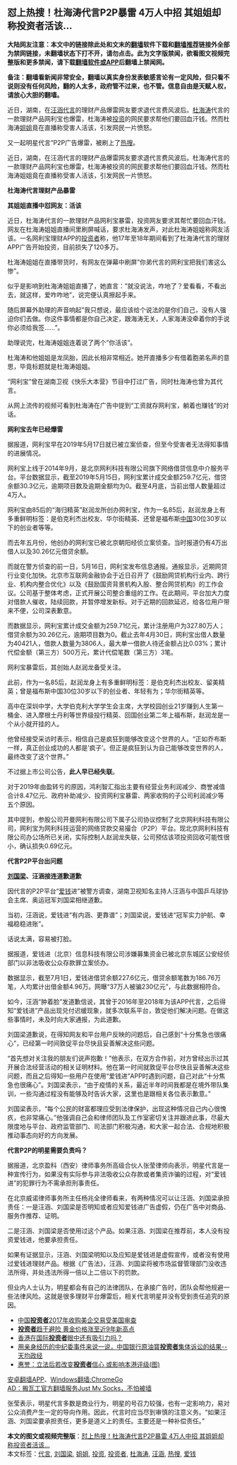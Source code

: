  <h2>怼上热搜！杜海涛代言P2P暴雷 4万人中招 其姐姐却称投资者活该…</h2> <p class="notice"><b>大陆网友注意：本文中的链接除此处和文末的<a href="https://github.com/bannedbook/fanqiang" >翻墙</a>软件下载和<a href="https://github.com/killgcd/justmysocks/blob/master/README.md">翻墙推荐</a>链接外全部为禁网链接，未翻墙状态下打不开，请勿点击。此为文字版禁闻，欲看图文视频完整版和更多禁闻，请下载<a href="https://github.com/bannedbook/fanqiang">翻墙软件或APP</a>后翻墙上禁闻网。</p><p>备注：翻墙看新闻非常安全，翻墙以真实身份发表敏感言论有一定风险，但只看不说则没有任何风险，翻的人太多，政府管不过来，也不管。信息自由是天赋人权，请放心大胆的翻墙。</b></p>  <div class="entry"> <p id="summary">近日，湖南，在<a href="https://www.bannedbook.org/bnews/tag/%e6%b1%aa%e6%b6%b5/" class="st_tag internal_tag" rel="tag" title="标签 汪涵 下的日志">汪涵</a><a href="https://www.bannedbook.org/bnews/tag/%E4%BB%A3%E8%A8%80/" class="st_tag internal_tag" rel="tag" title="标签 代言 下的日志">代言</a>的理财产品爆雷网友要求退代言费风波后。<a href="https://www.bannedbook.org/bnews/tag/%e6%9d%9c%e6%b5%b7%e6%b6%9b/" class="st_tag internal_tag" rel="tag" title="标签 杜海涛 下的日志">杜海涛</a>代言的一款理财产品网利宝也爆雷，杜海涛被<a href="https://www.bannedbook.org/bnews/tag/%e6%8a%95%e8%b5%84/" class="st_tag internal_tag" rel="tag" title="标签 投资 下的日志">投资</a>的网民要求帮他们要回血汗钱。然而杜海涛<a href="https://www.bannedbook.org/bnews/tag/%E5%A7%90%E5%A7%90/" class="st_tag internal_tag" rel="tag" title="标签 姐姐 下的日志">姐姐</a>竟在直播称受害人活该，引发网民一片愤怒。</p> <p>又一起明星代言“P2P广告爆雷，被刷上了<a href="https://www.bannedbook.org/bnews/tag/%E7%83%AD%E6%90%9C/" class="st_tag internal_tag" rel="tag" title="标签 热搜 下的日志">热搜</a>。</p> <p>近日，湖南，在汪涵代言的理财产品爆雷网友要求退代言费风波后。杜海涛代言的一款理财产品网利宝也爆雷，杜海涛被投资的网民要求帮他们要回血汗钱。然而杜海涛姐姐竟在直播称受害人活该，引发网民一片愤怒。</p> <p><strong>杜海涛代言理财产品暴雷</strong></p> <p><strong>其姐姐直播中怼网友：活该</strong></p> <p>近日，杜海涛代言的一款理财产品网利宝暴雷，投资网友要求其帮忙要回血汗钱。网友在杜海涛姐姐直播间里刷屏喊话，要求杜海涛发声，对此杜海涛姐姐称网友活该。一名网利宝理财APP的<a href="https://www.bannedbook.org/bnews/tag/%e6%8a%95%e8%b5%84%e8%80%85/" class="st_tag internal_tag" rel="tag" title="标签 投资者 下的日志">投资者</a>称，他17年至18年期间看到了杜海涛代言的理财APP广告开始投资，目前损失了120多万。</p> <p>杜海涛姐姐在直播带货时，有网友在弹幕中刷屏&#8221;你弟代言的网利宝把我们害这么惨&#8221;。</p> <p>似乎是影响到杜海涛姐姐直播了，她直言：&#8221;就没说法，咋地了？爱看看，不看出去，就这样，爱咋咋地&#8221;，说完便认真擦起手来。</p> <p>随后屏幕外助理的声音响起&#8221;我只想说，最应该给个说法的是你们自己，没有人强迫你们去做。你这件事情都是你自己决定，跟海涛无关，人家海涛没牵着你的手说你必须给我签……&#8221;。</p> <p>助理说完，杜海涛姐姐连着说了两个&#8221;你活该&#8221;。</p> <p>杜海涛和他姐姐是龙凤胎，因此长相非常相近。她开直播多少有借着胞弟名声的意思，毕竟标题就是杜海涛姐姐。</p>  <p>“网利宝”曾在湖南卫视《快乐大本营》节目中打过广告，同时杜海涛也曾为其代言。</p> <p>从网上流传的视频可看到杜海涛在广告中提到“工资就存网利宝，躺着也赚钱”的对话。</p> <p><strong>网利宝去年已经爆雷</strong></p> <p>据报道，网利宝早在2019年5月17日就已被立案侦查，但至今受害者无法得知事情的进展情况。</p> <p>网利宝上线于2014年9月，是北京网利科技有限公司旗下网络借贷信息中介服务平台。平台数据显示，截至2019年5月15日，网利宝累计成交金额259.7亿元，借贷余额30.3亿元，逾期项目数及逾期金额均为0。截至4月底，当前出借人数量超过4万人。</p> <p>网利宝由85后的“海归精英”赵润龙所创办网利宝，作为一名85后，赵润龙身上有多重鲜明标签：是伯克利杰出校友、华尔街精英、还曾是福布斯<span class='wp_keywordlink_affiliate'><a href="https://www.bannedbook.org/" title="中国" target="_blank">中国</a></span>30位30岁以下的创业者等等。</p> <p>而去年五月份，他创办的网利宝已被北京朝阳经侦立案侦查。当时报道仍有4万出借人以及30.26亿元借贷余额。</p> <p>而就在警方侦查的前一日，5月16日，网利宝发布信息通报。通报显示，近期网贷行业变化加快。北京市互联网金融协会于近日召开了《鼓励网贷机构行业内、跨行业、机构内整合优化》以及《鼓励国资背景机构入股、整合网贷机构》的工作会议。公司基于整体考虑，正式开展公司整合重组的工作。在此期间，平台加大力度对借款人催收，陆续回款，并暂停增发新标。对于近期的回款延迟，给各位用户带来不便，公司深表歉意。</p> <p>而数据显示，网利宝累计成交金额为259.71亿元，累计注册用户为327.80万人；借贷余额为30.26亿元，逾期项目数为0。截止去年4月30日，网利宝出借人数量为40421人，借款人数量为3806人，最大单一借款人待还金额占比0.03%；累计代偿金额（第三方）500万元，累计代偿笔数（第三方）3笔。</p> <p>网利宝暴雷后，其创始人赵润龙备受关注。</p> <p>此前，作为一名85后，赵润龙身上有多重鲜明标签：是伯克利杰出校友、留美精英；曾是福布斯中国30位30岁以下的创业者、年轻有为；华尔街精英等。</p>  <p>高中在深圳中学，大学伯克利大学学生会主席，大学校园创业21岁赚到人生第一桶金、进入摩根士丹利等世界级投行精英、回国创业第二年上福布斯，赵润龙是一个从小就开挂的人。</p> <p>他曾经接受采访时表示，相信自己是疯狂到能够改变这个世界的人。“正如乔布斯一样，真正创业成功的人都是&#8217;疯子&#8217;。但正是疯狂到认为自己能够改变世界的人，最终改变了这个世界。”</p> <p>不过据上市公司公告，<strong>此人早已经失联</strong>。</p> <p>对于2019年由盈转亏的原因，鸿利智汇指出主要有经营业务利润减少、商誉减值合计8.47亿元、政府补助减少、投资网利宝暴雷、两家收购的子公司利润减少等五个原因。</p> <p>其中提到，参股公司开曼网利有限公司下属子公司协议控制了北京网利科技有限公司，网利宝为网利科技运营的网络贷款交易撮合（P2P）平台。现北京网利科技有限公司办公场所已关闭，实际控制人赵润龙失联，公司预估该项投资回收可能性很小，确认损失0.69亿元。</p> <p><strong>代言P2P平台出问题</strong></p> <p><strong><a href="https://www.bannedbook.org/bnews/tag/%e5%88%98%e5%9b%bd%e6%a2%81/" class="st_tag internal_tag" rel="tag" title="标签 刘国梁 下的日志">刘国梁</a>、汪涵接连道歉道歉</strong></p> <p>因代言的P2P平台“<a href="https://www.bannedbook.org/bnews/tag/%E7%88%B1%E9%92%B1/" class="st_tag internal_tag" rel="tag" title="标签 爱钱 下的日志">爱钱</a>进”被警方调查，湖南卫视知名主持人汪涵与中国乒乓球协会主席、奥运冠军刘国梁相继道歉。</p> <p>当初，汪涵说，爱钱进“有内涵、更靠谱”；刘国梁说，爱钱进“冠军实力护航、幸福稳稳进账”。</p> <p>话说太满，容易被打脸。</p> <p>据报道，爱钱进（北京）信息科技有限公司涉嫌募集资金已被北京东城区公安经侦部门以非法吸收公众存款罪立案侦办。</p>  <p>数据显示，截至7月1日，爱钱进借贷余额227.6亿元，借贷余额笔数为186.76万笔，人均累计出借金额4.96万。网曝“37万人被骗230亿元”，与此数据相符合。</p> <p>如今，汪涵“肿着脸”发道歉信说，其曾于2016年至2018年为该APP代言，之后得知“爱钱进”产品出现兑付迟缓现象，就多次联系平台，敦促他们解决问题。在做这些事情时，未及时向大家通报，为此道歉。</p> <p>刘国梁道歉说，在得知网友和平台用户反映的问题后，自己感到“十分焦急也很痛心”，已经第一时间敦促平台尽快且妥善解决这些问题。</p> <p>“首先想对关注我的朋友们说声抱歉！”他表示，在双方合作前，对方曾经出示过其开展合法经营活动的相关证明材料。他在第一时间就敦促平台尽快且妥善解决这些问题，而且之后得知一些用户在使用“爱钱进”APP时遇到问题，自己对此“十分焦急也很痛心”。刘国梁表示，“由于疫情的关系，最近半年时间我都是在境外带队集训，一些沟通过程没有能够及时告诉大家，这里也是跟相关各位表示歉意。”</p> <p>刘国梁表示，“每个公民的财富都理应受到法律保护，出现这种情况自己内心很愧疚，也非常痛心。”他强调自己会和律师团队及工作室密切关注并跟进此事，尽最大限度地与平台、政府监管部门、司法部门积极沟通，和大家一起合法、合规地积极推动事态向好的方向发展。</p> <p><strong>代言P2P的明星需要负责吗？</strong></p> <p>据报道，北京盈科（西安）律师事务所高级合伙人张莹律师向表示，明星代言是一种宣传行为，如果没有实际参与非法吸收公众存款或者集资诈骗的过程，对“爱钱进”的犯罪行为不需承担刑事责任。</p> <p>在北京威诺律师事务所主任杨兆全律师看来，有两种情况可以让汪涵、刘国梁承担责任：一是汪涵、刘国梁是否明知或者应知爱钱进广告虚假，仍在广告中对商品、服务作推荐、证明。</p> <p>二是汪涵、刘国梁是否使用过这个产品。如果汪涵、刘国梁在推荐前，本人没有投资爱钱进，他要承担责任。</p> <p>如果有证据显示，汪涵、刘国梁明知以及应知是爱钱进是虚假宣传，或者没有使用过爱钱进理财产品。根据《广告法》，汪涵、刘国梁将被市场监督管理部门没收违法所得，并处违法所得一倍以上二倍以下的罚款。</p> <p>但业内人士认为，明星都会有自己的法律团队，在承接广告时，团队会帮他规避一些法律风险。这就是很多理财平台爆雷后，相关代言明星并没有受到责任追究的原因。</p>  <ul class='op-related-articles' title='相关阅读'> <li><a href='https://www.bannedbook.org/bnews/ssgc/20200712/1359406.html' target='_blank'>中国<b>投资者</b>2017年收购美企交易受美国审查</a></li> <li><a href='https://www.bannedbook.org/bnews/cnnews/20200708/1357617.html' target='_blank'><b>投资者</b>趋于避险 黄金价格涨至近9年新高点</a></li> <li><a href='https://www.bannedbook.org/bnews/cbnews/20200703/1355189.html' target='_blank'>香港在国际<b>投资者</b>眼中还有吸引力吗？</a></li> <li><a href='https://www.bannedbook.org/bnews/cbnews/20200628/1351729.html' target='_blank'>用亲身经历的中纪委事件来说一说，中国银行原油寳<b>投资者</b>集体诉讼的结果--天均政经</a></li> <li><a href='https://www.bannedbook.org/bnews/cnnews/20200623/1349185.html' target='_blank'>惠誉：立法后若改变<b>投资者</b>信心 或影响本港评级(图)</a></li> </ul> <div class="texttj"> <a href="https://github.com/bannedbook/fanqiang/wiki/%E7%A6%81%E9%97%BB%E7%BD%91%E5%AE%89%E5%8D%93%E7%BF%BB%E5%A2%99%E6%96%B0%E9%97%BBAPP" target="_blank">安卓翻墙APP</a>、<a href="https://github.com/bannedbook/fanqiang/wiki/Chrome%E4%B8%80%E9%94%AE%E7%BF%BB%E5%A2%99%E5%8C%85" target="_blank">Windows翻墙:ChromeGo</a><br/> <a href="https://github.com/killgcd/justmysocks/blob/master/README.md" target="_blank">AD：搬瓦工官方翻墙服务Just My Socks，不怕被墙</a> </div><p>张莹表示，明星代言多数是商业行为，明星的号召力较强，也有一定影响力，易对公众消费产生一定的导向作用。因此，代言时应当尽到审慎的注意义务。“如果汪涵、刘国梁要承担责任，更多是道义上的责任。主要还是一种补偿责任。”</p><a name='sharetosocial'></a>         <div><b>本文的图文或视频完整版</b>：<a href='https://www.bannedbook.org/bnews/topimagenews/20200712/1359572.html'>怼上热搜！杜海涛代言P2P暴雷 4万人中招 其姐姐却称投资者活该…</a></div>  </div><!--END ENTRY--> <div class="postfooter"> <div>本文标签：<a href="https://www.bannedbook.org/bnews/tag/%E4%BB%A3%E8%A8%80/" rel="tag">代言</a>, <a href="https://www.bannedbook.org/bnews/tag/%e5%88%98%e5%9b%bd%e6%a2%81/" rel="tag">刘国梁</a>, <a href="https://www.bannedbook.org/bnews/tag/%E5%A7%90%E5%A7%90/" rel="tag">姐姐</a>, <a href="https://www.bannedbook.org/bnews/tag/%e6%8a%95%e8%b5%84/" rel="tag">投资</a>, <a href="https://www.bannedbook.org/bnews/tag/%e6%8a%95%e8%b5%84%e8%80%85/" rel="tag">投资者</a>, <a href="https://www.bannedbook.org/bnews/tag/%e6%9d%9c%e6%b5%b7%e6%b6%9b/" rel="tag">杜海涛</a>, <a href="https://www.bannedbook.org/bnews/tag/%e6%b1%aa%e6%b6%b5/" rel="tag">汪涵</a>, <a href="https://www.bannedbook.org/bnews/tag/%E7%83%AD%E6%90%9C/" rel="tag">热搜</a>, <a href="https://www.bannedbook.org/bnews/tag/%E7%88%B1%E9%92%B1/" rel="tag">爱钱</a></div>  </div><!--END POSTFOOTER--> 